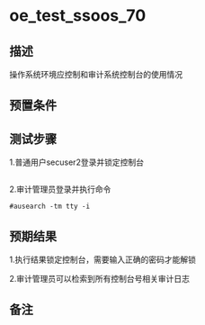 # oe_test_ssoos_70

## 描述

操作系统环境应控制和审计系统控制台的使用情况

## 预置条件

## 测试步骤

1.普通用户secuser2登录并锁定控制台

```$vlock
```

2.审计管理员登录并执行命令

```$su -
#ausearch -tm tty -i
```

## 预期结果

1.执行结果锁定控制台，需要输入正确的密码才能解锁

2.审计管理员可以检索到所有控制台号相关审计日志

## 备注
